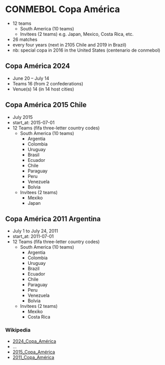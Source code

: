 # CONMEBOL Copa América

- 12 teams
    - South America (10 teams)
    - Invitees (2 teams) e.g. Japan, Mexico, Costa Rica, etc.
- 26 matches
- every four years (next in 2105 Chile and 2019 in Brazil)
- nb: special copa in 2016 in the United States (centenario de conmebol)


## Copa América 2024 

- June 20 – July 14
- Teams	16 (from 2 confederations)
- Venue(s)	14 (in 14 host cities)


## Copa América 2015 Chile

- July 2015
- start_at: 2015-07-01
- 12 Teams (fifa three-letter country codes)
  - South America (10 teams)
    - Argentia
    - Colombia
    - Uruguay
    - Brasil
    - Ecuador
    - Chile
    - Paraguay
    - Peru
    - Venezuela
    - Bolvia
  - Invitees (2 teams)
    - Mexiko
    - Japan


## Copa América 2011 Argentina

- July 1 to July 24, 2011
- start_at: 2011-07-01
- 12 Teams (fifa three-letter country codes)
  -  South America (10 teams)
     - Argentia
     - Colombia
     - Uruguay
     - Brazil
     - Ecuador
     - Chile
     - Paraguay
     - Peru
     - Venezuela
     - Bolvia
  -  Invitees (2 teams)
     - Mexiko
     - Costa Rica





### Wikipedia

- [2024_Copa_América](https://en.wikipedia.org/wiki/2024_Copa_América)
- ...
- [2015_Copa_América](http://en.wikipedia.org/wiki/2015_Copa_América)
- [2011_Copa_América](http://en.wikipedia.org/wiki/2011_Copa_América)

